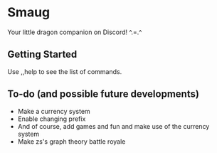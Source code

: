 # Smaug
Your little dragon companion on Discord! ^.=.^

## Getting Started
Use ,,help to see the list of commands.

## To-do (and possible future developments)
- Make a currency system
- Enable changing prefix
- And of course, add games and fun and make use of the currency system
- Make zs's graph theory battle royale
